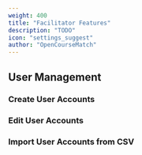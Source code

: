 ```yaml
---
weight: 400
title: "Facilitator Features"
description: "TODO"
icon: "settings_suggest"
author: "OpenCourseMatch"
---
```


## User Management

### Create User Accounts

### Edit User Accounts

### Import User Accounts from CSV
